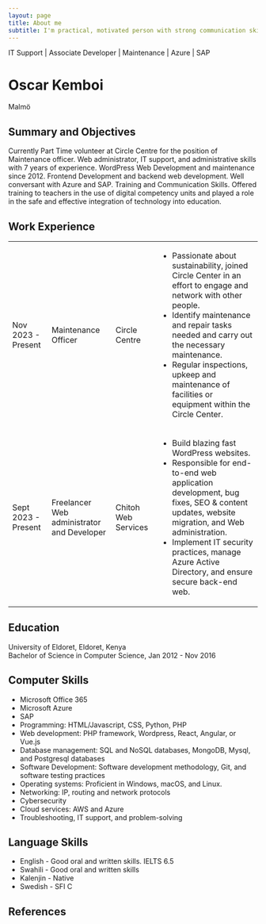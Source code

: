 ```yaml
---
layout: page
title: About me
subtitle: I'm practical, motivated person with strong communication skills and a passion for learning and development..
---
```



IT Support | Associate Developer | Maintenance | Azure | SAP



<h1>Oscar Kemboi</h1>
<p>Malmö</p>

<h2>Summary and Objectives</h2>
<p>Currently Part Time volunteer at Circle Centre for the position of Maintenance officer. Web administrator, IT support, and administrative skills with 7 years of experience. WordPress Web Development and maintenance since 2012. Frontend Development and backend web development. Well conversant with Azure and SAP. Training and Communication Skills. Offered training to teachers in the use of digital competency units and played a role in the safe and effective integration of technology into education.</p>

<h2>Work Experience</h2>

<table>
  <tr>
    <td>Nov 2023 - Present</td>
    <td>Maintenance Officer</td>
    <td>Circle Centre</td>
    <td>
      <ul>
        <li>Passionate about sustainability, joined Circle Center in an effort to engage and network with other people.</li>
        <li>Identify maintenance and repair tasks needed and carry out the necessary maintenance.</li>
        <li>Regular inspections, upkeep and maintenance of facilities or equipment within the Circle Center.</li>
      </ul>
    </td>
  </tr>
  <tr>
    <td>Sept 2023 - Present</td>
    <td>Freelancer Web administrator and Developer</td>
    <td>Chitoh Web Services</td>
    <td>
      <ul>
        <li>Build blazing fast WordPress websites.</li>
        <li>Responsible for end-to-end web application development, bug fixes, SEO & content updates, website migration, and Web administration.</li>
        <li>Implement IT security practices, manage Azure Active Directory, and ensure secure back-end web.</li>
      </ul>
    </td>
  </tr>
  <!-- Add more work experience entries as needed -->
</table>

<h2>Education</h2>
<p>University of Eldoret, Eldoret, Kenya<br>Bachelor of Science in Computer Science, Jan 2012 - Nov 2016</p>

<h2>Computer Skills</h2>
<ul>
  <li>Microsoft Office 365</li>
  <li>Microsoft Azure</li>
  <li>SAP</li>
  <li>Programming: HTML/Javascript, CSS, Python, PHP</li>
  <li>Web development: PHP framework, Wordpress, React, Angular, or Vue.js</li>
  <li>Database management: SQL and NoSQL databases, MongoDB, Mysql, and Postgresql databases</li>
  <li>Software Development: Software development methodology, Git, and software testing practices</li>
  <li>Operating systems: Proficient in Windows, macOS, and Linux.</li>
  <li>Networking: IP, routing and network protocols</li>
  <li>Cybersecurity</li>
  <li>Cloud services: AWS and Azure</li>
  <li>Troubleshooting, IT support, and problem-solving</li>
</ul>

<h2>Language Skills</h2>
<ul>
  <li>English - Good oral and written skills. IELTS 6.5</li>
  <li>Swahili - Good oral and written skills</li>
  <li>Kalenjin - Native</li>
  <li>Swedish - SFI C</li>
</ul>

<h2>References</h2>
<ul>
</ul>


